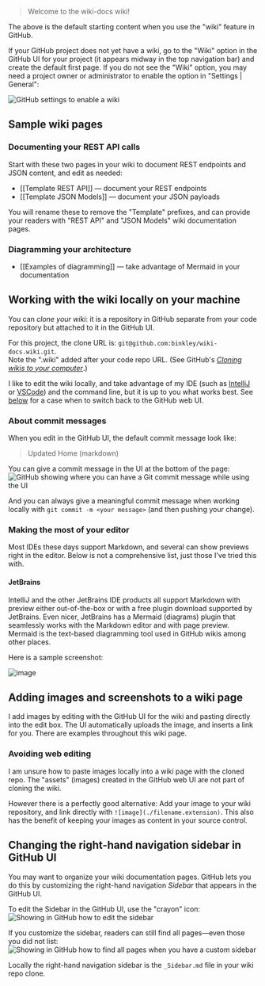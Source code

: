 > Welcome to the wiki-docs wiki!

The above is the default starting content when you use the "wiki" feature in
GitHub.

If your GitHub project does not yet have a wiki, go to the "Wiki" option in
the GitHub UI for your project (it appears midway in the top navigation bar)
and create the default first page.
If you do not see the "Wiki" option, you may need a project owner or
administrator to enable the option in "Settings | General":

![GitHub settings to enable a wiki](https://github.com/binkley/wiki-docs/assets/186421/8f75980b-84e3-41ad-aa7e-e5f1f1ac5f62 "GitHub settings to enable a wiki")

## Sample wiki pages

### Documenting your REST API calls

Start with these two pages in your wiki to document REST endpoints and JSON
content, and edit as needed:

* [[Template REST API]] &mdash; document your REST endpoints
* [[Template JSON Models]] &mdash; document your JSON payloads

You will rename these to remove the "Template" prefixes, and can provide your
readers with "REST API" and "JSON Models" wiki documentation pages.

### Diagramming your architecture

* [[Examples of diagramming]] &mdash; take advantage of Mermaid in your
  documentation

## Working with the wiki locally on your machine

You can _clone your wiki_: it is a repository in GitHub separate from your
code repository but attached to it in the GitHub UI.

For this project, the clone URL is:
`git@github.com:binkley/wiki-docs.wiki.git`.<br/>
Note the ".wiki" added after your code repo URL.
(See GitHub's [_Cloning wikis to your
computer_](https://docs.github.com/en/communities/documenting-your-project-with-wikis/adding-or-editing-wiki-pages#cloning-wikis-to-your-computer).)

I like to edit the wiki locally, and take advantage of my IDE (such as
[IntelliJ](https://www.jetbrains.com/help/idea/markdown.html) or
[VSCode](https://code.visualstudio.com/docs/languages/markdown)) and the
command line, but it is up to you what works best.
See [below](#adding-images-and-screenshots-to-a-wiki-page) for a case when to
switch back to the GitHub web UI.

### About commit messages

When you edit in the GitHub UI, the default commit message look like:

> Updated Home (markdown)

You can give a commit message in the UI at the bottom of the page:<br/>
![GitHub showing where you can have a Git commit message while using the UI](https://github.com/binkley/wiki-docs/assets/186421/e6ec089f-cc8e-4ab6-843a-a2daeacf41fa "GitHub showing where you can have a Git commit message while using the UI")

And you can always give a meaningful commit message when working locally with
`git commit -m <your message>` (and then pushing your change).

### Making the most of your editor

Most IDEs these days support Markdown, and several can show previews right in
the editor.
Below is not a comprehensive list, just those I've tried this with.

#### JetBrains

IntelliJ and the other JetBrains IDE products all support Markdown with
preview either out-of-the-box or with a free plugin download supported by
JetBrains.
Even nicer, JetBrains has a Mermaid (diagrams) plugin that seamlessly works
with the Markdown editor and with page preview.
Mermaid is the text-based diagramming tool used in GitHub wikis among other
places.

Here is a sample screenshot:

![image](https://github.com/binkley/wiki-docs/assets/186421/2c2cd321-fe83-439d-9db3-e98564609160)

## Adding images and screenshots to a wiki page

I add images by editing with the GitHub UI for the wiki and pasting directly
into the edit box.
The UI automatically uploads the image, and inserts a link for you.
There are examples throughout this wiki page.

### Avoiding web editing

I am unsure how to paste images locally into a wiki page with the cloned repo.
The "assets" (images) created in the GitHub web UI are not part of cloning the
wiki.

However there is a perfectly good alternative: Add your image to your wiki
repository, and link directly with `![image](./filename.extension)`.
This also has the benefit of keeping your images as content in your source
control.

## Changing the right-hand navigation sidebar in GitHub UI

You may want to organize your wiki documentation pages.
GitHub lets you do this by customizing the right-hand navigation _Sidebar_
that appears in the GitHub UI.

To edit the Sidebar in the GitHub UI, use the "crayon" icon:<br/>
![Showing in GitHub how to edit the sidebar](https://github.com/binkley/wiki-docs/assets/186421/9e4c088f-3aef-42ca-b137-e769d65a0872 "Showing in GitHub how to edit the sidebar")

If you customize the sidebar, readers can still find all pages&mdash;even
those you did not list:<br/>
![Showing in GitHub how to find all pages when you have a custom sidebar](https://github.com/binkley/wiki-docs/assets/186421/decb1b18-0318-44d2-bb39-d48c9aa8a570 "Showing in GitHub how to find all pages when you have a custom sidebar")

Locally the right-hand navigation sidebar is the `_Sidebar.md` file in your
wiki repo clone.
